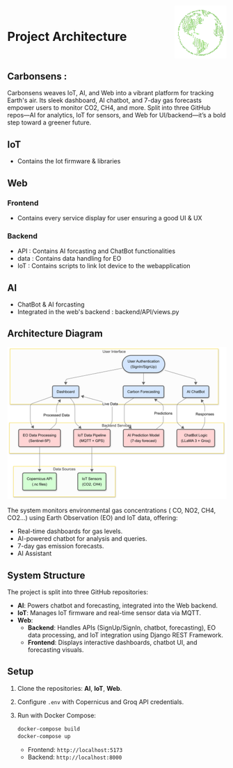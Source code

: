 <div style="display: flex; justify-content: space-between; align-items: center;">
  <h1>Project Architecture</h1>
  <img src="./Web//images/Logo.png" alt="Project Logo" width="120"/>
</div>

## Carbonsens :

Carbonsens weaves IoT, AI, and Web into a vibrant platform for tracking Earth's air. Its sleek dashboard, AI chatbot, and 7-day gas forecasts empower users to monitor CO2, CH4, and more. Split into three GitHub repos—AI for analytics, IoT for sensors, and Web for UI/backend—it’s a bold step toward a greener future.



## IoT
  - Contains the Iot firmware & libraries
## Web
### Frontend
  - Contains every service display for user ensuring a good UI & UX
### Backend
  - API : Contains AI forcasting and ChatBot functionalities
  - data : Contains data handling for EO
  - IoT : Contains scripts to link Iot device to the webapplication
## AI
  - ChatBot & AI forcasting 
  - Integrated in the web's backend : backend/API/views.py


## Architecture Diagram

![Architecture Diagram](Web/images/MermaidGraph.png)

The system monitors environmental gas concentrations ( CO, NO2, CH4, CO2...) using Earth Observation (EO) and IoT data, offering:

- Real-time dashboards for gas levels.
- AI-powered chatbot for analysis and queries.
- 7-day gas emission forecasts.
- AI Assistant

## System Structure

The project is split into three GitHub repositories:

- **AI**: Powers chatbot and forecasting, integrated into the Web backend.
- **IoT**: Manages IoT firmware and real-time sensor data via MQTT.
- **Web**:
  - **Backend**: Handles APIs (SignUp/SignIn, chatbot, forecasting), EO data processing, and IoT integration using Django REST Framework.
  - **Frontend**: Displays interactive dashboards, chatbot UI, and forecasting visuals.

## Setup

1. Clone the repositories: **AI**, **IoT**, **Web**.

2. Configure `.env` with Copernicus and Groq API credentials.

3. Run with Docker Compose:

   ```bash
   docker-compose build
   docker-compose up
   ```

   - Frontend: `http://localhost:5173`
   - Backend: `http://localhost:8000`
